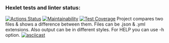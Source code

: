 ### Hexlet tests and linter status:
[![Actions Status](https://github.com/blonde2029/java-project-71/workflows/hexlet-check/badge.svg)](https://github.com/blonde2029/java-project-71/actions)
[![Maintainability](https://api.codeclimate.com/v1/badges/b359ba0d56ab76bf34d4/maintainability)](https://codeclimate.com/github/blonde2029/java-project-71/maintainability)
[![Test Coverage](https://api.codeclimate.com/v1/badges/b359ba0d56ab76bf34d4/test_coverage)](https://codeclimate.com/github/blonde2029/java-project-71/test_coverage)
Project compares two files & shows a difference between them. Files can be .json & .yml extensions. Also output can be in different styles. For HELP you can use -h option. 
[![asciicast](https://asciinema.org/a/gfaJaQW8x7x4G6hhufrZkq383.svg)](https://asciinema.org/a/gfaJaQW8x7x4G6hhufrZkq383)
